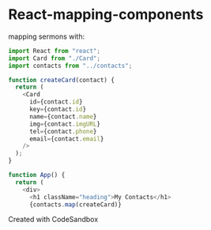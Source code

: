 # React-mapping-components
mapping sermons with:
```js
import React from "react";
import Card from "./Card";
import contacts from "../contacts";

function createCard(contact) {
  return (
    <Card
      id={contact.id}
      key={contact.id}
      name={contact.name}
      img={contact.imgURL}
      tel={contact.phone}
      email={contact.email}
    />
  );
}

function App() {
  return (
    <div>
      <h1 className="heading">My Contacts</h1>
      {contacts.map(createCard)}
```
Created with CodeSandbox
